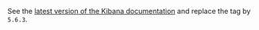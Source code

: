 See the [latest version of the Kibana documentation](../kibana-7.6.2/README.md) and replace the tag by `5.6.3`.